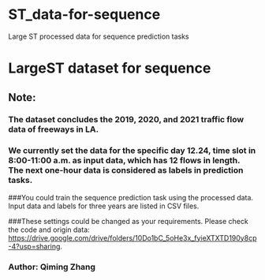 # ST_data-for-sequence
Large ST processed data for sequence prediction tasks
# LargeST dataset for sequence
## Note: 
### The dataset concludes the 2019, 2020, and 2021 traffic flow data of freeways in LA.
### We currently set the data for the specific day 12.24, time slot in 8:00-11:00 a.m. as input data, which has 12 flows in length. The next one-hour data is considered as labels in prediction tasks. 

###You could train the sequence prediction task using the processed data. Input data and labels for three years are listed in CSV files.

###These settings could be changed as your requirements. Please check the code and origin data: https://drive.google.com/drive/folders/10Do1bC_5oHe3x_fyieXTXTD190y8cp-4?usp=sharing.

### Author: Qiming Zhang

